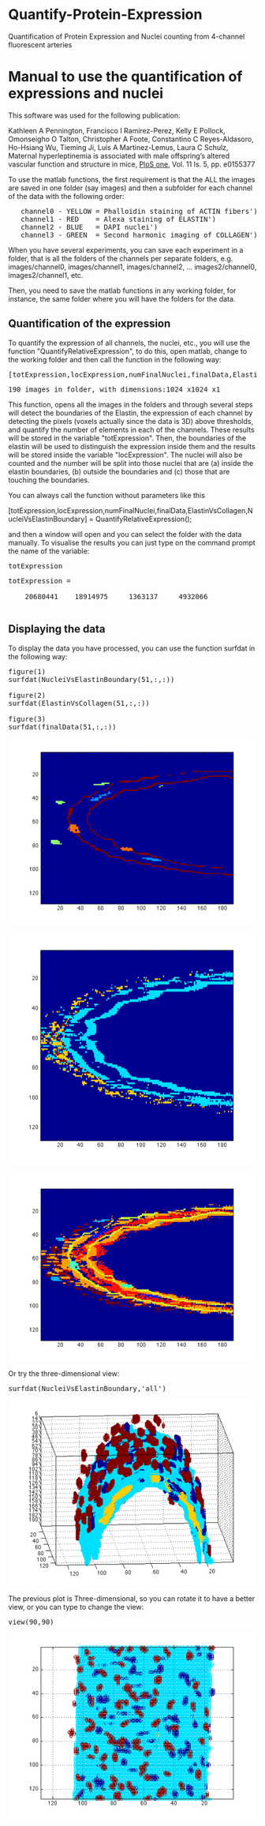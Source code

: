 # Quantify-Protein-Expression
Quantification of Protein Expression and Nuclei counting from 4-channel fluorescent arteries

<h1>Manual to use the quantification of expressions and nuclei</h1><!--introduction-->


This software was used for the following publication:<br>


Kathleen A Pennington, Francisco I Ramirez-Perez, Kelly E Pollock, Omonseigho O Talton, Christopher A Foote, Constantino C Reyes-Aldasoro, Ho-Hsiang Wu, Tieming Ji, Luis A Martinez-Lemus, Laura C Schulz,
Maternal hyperleptinemia is associated with male offspring’s altered vascular function and structure in mice,
<a href="http://journals.plos.org/plosone/article?id=10.1371/journal.pone.0155377">PloS one</a>, Vol. 11 Is. 5, pp. e0155377



<p>To use the matlab functions, the first requirement is that the ALL the images are saved in one folder (say images) and then a subfolder  for each channel of the data with the following order:</p>

<pre>   channel0 - YELLOW = Phalloidin staining of ACTIN fibers')
   channel1 - RED    = Alexa staining of ELASTIN')
   channel2 - BLUE   = DAPI nuclei')
   channel3 - GREEN  = Second harmonic imaging of COLLAGEN')</pre><!--/introduction-->



<p>When you have several experiments, you can save each experiment in a folder, that is all the folders of the channels per separate folders, e.g. images/channel0, images/channel1, images/channel2, ... images2/channel0, images2/channel1, etc.</p>

<p>Then, you need to save the matlab functions in any working folder, for instance, the same folder where you will have the folders for the data.</p>

<h2>Quantification of the expression<a name="3"></a></h2>

<p>To quantify the expression of all channels, the nuclei, etc., you will use the function "QuantifyRelativeExpression", to do this, open matlab, change to the working folder and then call the function in the following way:</p>

<pre class="codeinput">[totExpression,locExpression,numFinalNuclei,finalData,ElastinVsCollagen,NucleiVsElastinBoundary] = QuantifyRelativeExpression(<span class="string">'images'</span>);
</pre>

<pre class="codeoutput">190 images in folder, with dimensions:1024 x1024 x1</pre>

<p>
 This function, opens all the images in the folders and through several steps will detect
 the boundaries of the Elastin, the expression of each channel by detecting the pixels
 (voxels actually since the data is 3D) above thresholds, and quantify the number of
 elements in each of the channels. These results will be stored in the variable
 "totExpression". Then, the boundaries of the elastin will be used to distinguish the
 expression inside them and the results will be stored inside the variable
 "locExpression". The nuclei will also be counted and the number will be split into those
 nuclei that are (a) inside the elastin boundaries, (b) outside the boundaries and (c) those that are touching the
 boundaries.
</p>
<p>
 You can always call the function without parameters like this
</p>

[totExpression,locExpression,numFinalNuclei,finalData,ElastinVsCollagen,NucleiVsElastinBoundary] = QuantifyRelativeExpression();
</pre>


</pre><p>and then a window will open and you can select the folder with the data manually. To visualise the results you can just type on the command prompt the name of the variable:</p>

 <pre class="codeinput">totExpression
</pre>

<pre class="codeoutput">
totExpression =

    20680441    18914975     1363137     4932066

</pre><h2>Displaying the data<a name="2"></a>


</h2><p>To display the data you have processed, you can use the function surfdat in the following way:</p>

<pre class="codeinput">figure(1)
surfdat(NucleiVsElastinBoundary(51,:,:))

figure(2)
surfdat(ElastinVsCollagen(51,:,:))

figure(3)
surfdat(finalData(51,:,:))
</pre>

![Screenshot](Figures/userManualExpression2_01.png)

![Screenshot](Figures/userManualExpression2_02.png)

![Screenshot](Figures/userManualExpression2_03.png)


<p>Or try the three-dimensional view:</p><pre class="codeinput">surfdat(NucleiVsElastinBoundary,<span class="string">'all'</span>)
</pre>

![Screenshot](Figures/userManualExpression2_04.png)

<p>The previous plot is Three-dimensional, so you can rotate it to have a better view, or you can type to change the view:</p>

<pre class="codeinput">view(90,90)
</pre>

![Screenshot](Figures/userManualExpression2_05.png)



<br>

